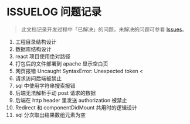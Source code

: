 # ISSUELOG 问题记录

> 此文档记录开发过程中「已解决」的问题，未解决的问题可参看 [Issues](https://github.com/purple4pur/blog-with-cms/issues)。

1. 工程目录结构设计
2. 数据库结构设计
3. react 项目使用绝对路径
4. 打包后的文件部署到 apache 显示空白页
5. 网页报错 Uncaught SyntaxError: Unexpected token <
6. 请求访问后端被禁止
7. sql 中使用字符串搜索报错
8. 后端无法解析手动 post 请求的数据
9. 后端在 http header 里发送 authorization 被禁止
10. Redirect 和 componentDidMount 共用时的逻辑设计
11. sql 分次取出结果数组元素为空
